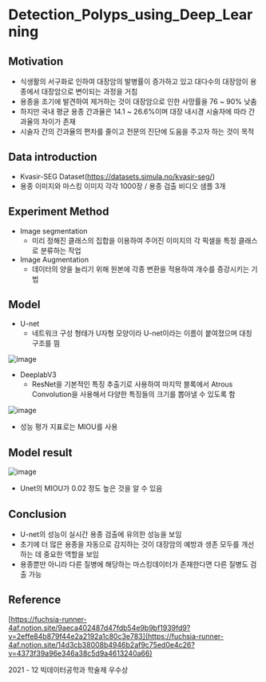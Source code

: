 # Detection_Polyps_using_Deep_Learning


## Motivation
- 식생활의 서구화로 인하여 대장암의 발병률이 증가하고 있고 대다수의 대장암이 용종에서 대장암으로 변이되는 과정을 거침
- 용종을 조기에 발견하여 제거하는 것이 대장암으로 인한 사망률을 76 ~ 90% 낮춤
- 하지만 국내 평균 용종 간과율은 14.1 ~ 26.6%이며 대장 내시경 시술자에 따라 간과율의 차이가 존재
- 시술자 간의 간과율의 편차를 줄이고 전문의 진단에 도움을 주고자 하는 것이 목적


## Data introduction
- Kvasir-SEG Dataset(https://datasets.simula.no/kvasir-seg/)
- 용종 이미지와 마스킹 이미지 각각 1000장 / 용종 검출 비디오 샘플 3개


## Experiment Method
- Image segmentation
  - 미리 정해진 클래스의 집합을 이용하여 주어진 이미지의 각 픽셀을 특정 클래스로 분류하는 작업
- Image Augmentation
  - 데이터의 양을 늘리기 위해 원본에 각종 변환을 적용하여 개수를 증강시키는 기법

## Model
- U-net
  - 네트워크 구성 형태가 U자형 모양이라 U-net이라는 이름이 붙여졌으며 대칭 구조를 띔

 ![image](https://user-images.githubusercontent.com/80506107/175772754-b8cd1b1e-6140-4532-9004-7a4ed75b278a.png)

- DeeplabV3
  - ResNet을 기본적인 특징 추출기로 사용하여 마지막 블록에서 Atrous Convolution을 사용해서 다양한 특징들의 크기를 뽑아낼 수 있도록 함
 
![image](https://user-images.githubusercontent.com/80506107/175772765-37448bc9-525e-4d7a-8d3e-030a173366ad.png)

- 성능 평가 지표로는 MIOU를 사용

## Model result
![image](https://user-images.githubusercontent.com/80506107/175772794-e70bd30e-5c9f-49db-909c-0e931ec7ac92.png)
- Unet의 MIOU가 0.02 정도 높은 것을 알 수 있음

## Conclusion
- U-net의 성능이 실시간 용종 검출에 유의한 성능을 보임
- 초기에 더 많은 용종을 자동으로 감지하는 것이 대장암의 예방과 생존 모두를 개선하는 데 중요한 역할을 보임
- 용종뿐만 아니라 다른 질병에 해당하는 마스킹데이터가 존재한다면 다른 질병도 검출 가능

## Reference
[https://fuchsia-runner-4af.notion.site/9aeca402487d47fdb54e9b9bf1939fd9?v=2effe84b879f44e2a2192a1c80c3e783](https://fuchsia-runner-4af.notion.site/14d3cb38008b4946b2af9c75ed0e4c26?v=4373f39a96e346a38c5d9a4613240a66)


2021 - 12 빅데이터공학과 학술제 우수상
